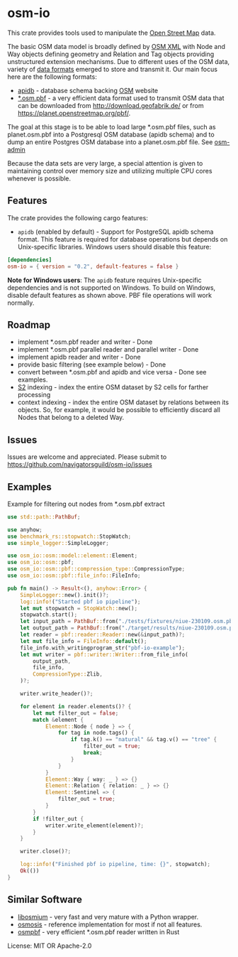 # osm-io

This crate provides tools used to manipulate the [Open Street Map](https://wiki.openstreetmap.org/wiki/Main_Page)
data.

The basic OSM data model is broadly defined by [OSM XML](https://wiki.openstreetmap.org/wiki/OSM_XML)
with Node and Way objects defining geometry and Relation and Tag objects providing unstructured
extension mechanisms. Due to different uses of the OSM data, variety of
[data formats](https://wiki.openstreetmap.org/wiki/Databases_and_data_access_APIs) emerged to
store and transmit it.
Our main focus here are the following formats:
* [apidb](https://wiki.openstreetmap.org/wiki/Openstreetmap-website/Database_schema) - database
schema backing [OSM](https://www.openstreetmap.org/) website
* [*.osm.pbf](https://wiki.openstreetmap.org/wiki/PBF_Format) - a very efficient data format
used to transmit OSM data that can be downloaded from http://download.geofabrik.de/ or from
https://planet.openstreetmap.org/pbf/.

The goal at this stage is to be able to load large *.osm.pbf files, such as planet.osm.pbf into a
Postgresql OSM database (apidb schema) and to dump an entire Postgres OSM database into a
planet.osm.pbf file. See [osm-admin](https://github.com/navigatorsguild/osm-admin)

Because the data sets are very large, a special attention is given to maintaining control over
memory size and utilizing multiple CPU cores whenever is possible.

## Features

The crate provides the following cargo features:

* `apidb` (enabled by default) - Support for PostgreSQL apidb schema format. This feature is required for database operations but depends on Unix-specific libraries. Windows users should disable this feature:

```toml
[dependencies]
osm-io = { version = "0.2", default-features = false }
```

**Note for Windows users**: The `apidb` feature requires Unix-specific dependencies and is not supported on Windows. To build on Windows, disable default features as shown above. PBF file operations will work normally.

## Roadmap
* implement *.osm.pbf reader and writer - Done
* implement *.osm.pbf parallel reader and parallel writer - Done
* implement apidb reader and writer - Done
* provide basic filtering (see example below) - Done
* convert between *.osm.pbf and apidb and vice versa - Done see examples.
* [S2](http://s2geometry.io/) indexing - index the entire OSM dataset by S2 cells for farther
processing
* context indexing - index the entire OSM dataset by relations between its objects. So, for
example, it would be possible to efficiently discard all Nodes that belong to a deleted Way.

## Issues
Issues are welcome and appreciated. Please submit to https://github.com/navigatorsguild/osm-io/issues

## Examples
Example for filtering out nodes from *.osm.pbf extract
```rust
use std::path::PathBuf;

use anyhow;
use benchmark_rs::stopwatch::StopWatch;
use simple_logger::SimpleLogger;

use osm_io::osm::model::element::Element;
use osm_io::osm::pbf;
use osm_io::osm::pbf::compression_type::CompressionType;
use osm_io::osm::pbf::file_info::FileInfo;

pub fn main() -> Result<(), anyhow::Error> {
    SimpleLogger::new().init()?;
    log::info!("Started pbf io pipeline");
    let mut stopwatch = StopWatch::new();
    stopwatch.start();
    let input_path = PathBuf::from("./tests/fixtures/niue-230109.osm.pbf");
    let output_path = PathBuf::from("./target/results/niue-230109.osm.pbf");
    let reader = pbf::reader::Reader::new(&input_path)?;
    let mut file_info = FileInfo::default();
    file_info.with_writingprogram_str("pbf-io-example");
    let mut writer = pbf::writer::Writer::from_file_info(
        output_path,
        file_info,
        CompressionType::Zlib,
    )?;

    writer.write_header()?;

    for element in reader.elements()? {
        let mut filter_out = false;
        match &element {
            Element::Node { node } => {
                for tag in node.tags() {
                    if tag.k() == "natural" && tag.v() == "tree" {
                        filter_out = true;
                        break;
                    }
                }
            }
            Element::Way { way: _ } => {}
            Element::Relation { relation: _ } => {}
            Element::Sentinel => {
                filter_out = true;
            }
        }
        if !filter_out {
            writer.write_element(element)?;
        }
    }

    writer.close()?;

    log::info!("Finished pbf io pipeline, time: {}", stopwatch);
    Ok(())
}
```

## Similar Software
* [libosmium](https://osmcode.org/libosmium/) - very fast and very mature with a Python wrapper.
* [osmosis](https://wiki.openstreetmap.org/wiki/Osmosis) - reference implementation for most if
not all features.
* [osmpbf](https://crates.io/crates/osmpbf) - very efficient *.osm.pbf reader written in Rust


License: MIT OR Apache-2.0
